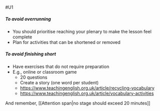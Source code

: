 #U1
##### To avoid overrunning
- You should prioritise reaching your plenary to make the lesson feel complete
- Plan for activities that can be shortened or removed
##### To avoid finishing short
- Have exercises that do not require preparation
- E.g., online or classroom game
	- 20 questions
	- Create a story (one word per student)
	- https://www.teachingenglish.org.uk/article/recycling-vocabulary
	- https://www.teachingenglish.org.uk/article/vocabulary-activities

And remember, [[Attention span|no stage should exceed 20 minutes]]